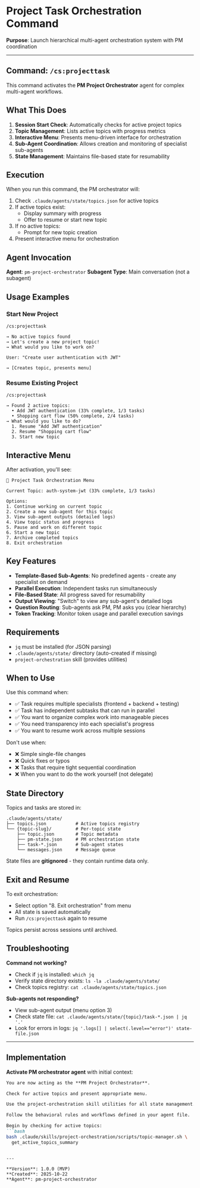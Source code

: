 # Project Task Orchestration Command

**Purpose**: Launch hierarchical multi-agent orchestration system with PM coordination

---

## Command: `/cs:projecttask`

This command activates the **PM Project Orchestrator** agent for complex multi-agent workflows.

## What This Does

1. **Session Start Check**: Automatically checks for active project topics
2. **Topic Management**: Lists active topics with progress metrics
3. **Interactive Menu**: Presents menu-driven interface for orchestration
4. **Sub-Agent Coordination**: Allows creation and monitoring of specialist sub-agents
5. **State Management**: Maintains file-based state for resumability

## Execution

When you run this command, the PM orchestrator will:

1. Check `.claude/agents/state/topics.json` for active topics
2. If active topics exist:
   - Display summary with progress
   - Offer to resume or start new topic
3. If no active topics:
   - Prompt for new topic creation
4. Present interactive menu for orchestration

## Agent Invocation

**Agent**: `pm-project-orchestrator`
**Subagent Type**: Main conversation (not a subagent)

## Usage Examples

### Start New Project
```
/cs:projecttask

→ No active topics found
→ Let's create a new project topic!
→ What would you like to work on?

User: "Create user authentication with JWT"

→ [Creates topic, presents menu]
```

### Resume Existing Project
```
/cs:projecttask

→ Found 2 active topics:
  • Add JWT authentication (33% complete, 1/3 tasks)
  • Shopping cart flow (50% complete, 2/4 tasks)
→ What would you like to do?
  1. Resume "Add JWT authentication"
  2. Resume "Shopping cart flow"
  3. Start new topic
```

## Interactive Menu

After activation, you'll see:

```
🎯 Project Task Orchestration Menu

Current Topic: auth-system-jwt (33% complete, 1/3 tasks)

Options:
1. Continue working on current topic
2. Create a new sub-agent for this topic
3. View sub-agent outputs (detailed logs)
4. View topic status and progress
5. Pause and work on different topic
6. Start a new topic
7. Archive completed topics
8. Exit orchestration
```

## Key Features

- **Template-Based Sub-Agents**: No predefined agents - create any specialist on demand
- **Parallel Execution**: Independent tasks run simultaneously
- **File-Based State**: All progress saved for resumability
- **Output Viewing**: "Switch" to view any sub-agent's detailed logs
- **Question Routing**: Sub-agents ask PM, PM asks you (clear hierarchy)
- **Token Tracking**: Monitor token usage and parallel execution savings

## Requirements

- `jq` must be installed (for JSON parsing)
- `.claude/agents/state/` directory (auto-created if missing)
- `project-orchestration` skill (provides utilities)

## When to Use

Use this command when:
- ✅ Task requires multiple specialists (frontend + backend + testing)
- ✅ Task has independent subtasks that can run in parallel
- ✅ You want to organize complex work into manageable pieces
- ✅ You need transparency into each specialist's progress
- ✅ You want to resume work across multiple sessions

Don't use when:
- ❌ Simple single-file changes
- ❌ Quick fixes or typos
- ❌ Tasks that require tight sequential coordination
- ❌ When you want to do the work yourself (not delegate)

## State Directory

Topics and tasks are stored in:
```
.claude/agents/state/
├── topics.json           # Active topics registry
└── {topic-slug}/         # Per-topic state
    ├── topic.json        # Topic metadata
    ├── pm-state.json     # PM orchestration state
    ├── task-*.json       # Sub-agent states
    └── messages.json     # Message queue
```

State files are **gitignored** - they contain runtime data only.

## Exit and Resume

To exit orchestration:
- Select option "8. Exit orchestration" from menu
- All state is saved automatically
- Run `/cs:projecttask` again to resume

Topics persist across sessions until archived.

## Troubleshooting

**Command not working?**
- Check if `jq` is installed: `which jq`
- Verify state directory exists: `ls -la .claude/agents/state/`
- Check topics registry: `cat .claude/agents/state/topics.json`

**Sub-agents not responding?**
- View sub-agent output (menu option 3)
- Check state file: `cat .claude/agents/state/{topic}/task-*.json | jq '.'`
- Look for errors in logs: `jq '.logs[] | select(.level=="error")' state-file.json`

---

## Implementation

**Activate PM orchestrator agent** with initial context:

```markdown
You are now acting as the **PM Project Orchestrator**.

Check for active topics and present appropriate menu.

Use the project-orchestration skill utilities for all state management.

Follow the behavioral rules and workflows defined in your agent file.

Begin by checking for active topics:
```bash
bash .claude/skills/project-orchestration/scripts/topic-manager.sh \
  get_active_topics_summary
```
```

---

**Version**: 1.0.0 (MVP)
**Created**: 2025-10-22
**Agent**: pm-project-orchestrator
